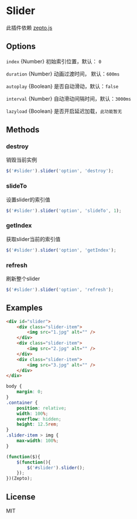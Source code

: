 # Slider

此插件依赖 [zepto.js](http://zeptojs.com/)

## Options

`index` {Number} 初始索引位置，默认： `0`

`duration` {Number} 动画过渡时间， 默认：`600ms`

`autoplay` {Boolean} 是否自动滑动，默认：`false`

`interval` {Number} 自动滑动间隔时间，默认：`3000ms`

`lazyload` {Boolean} 是否开启延迟加载，`此功能暂无`

## Methods
### destroy  
销毁当前实例  
```js
$('#slider').slider('option', 'destroy');
```
### slideTo  
设置slider的索引值  
```js
$('#slider').slider('option', 'slideTo', 1);
```
### getIndex  
获取slider当前的索引值  
```js
$('#slider').slider('option', 'getIndex');
```
### refresh  
刷新整个slider  
```js
$('#slider').slider('option', 'refresh');
```

## Examples

```html
<div id="slider">
    <div class="slider-item">
        <img src="1.jpg" alt="" />
    </div>
    <div class="slider-item">
        <img src="2.jpg" alt="" />
    </div>
    <div class="slider-item">
        <img src="3.jpg" alt="" />
    </div>
</div>
```
```css
body {
    margin: 0;
}
.container {
    position: relative;
    width: 100%;
    overflow: hidden;
    height: 12.5rem;
}
.slider-item > img {
    max-width: 100%;
}
```
```js
(function($){
    $(function(){
        $('#slider').slider();
    });
})(Zepto);

```

## License

MIT
